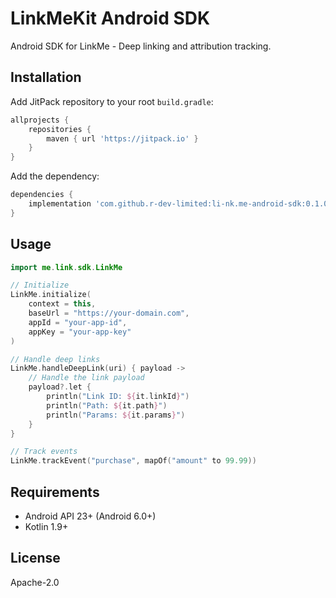 # LinkMeKit Android SDK

Android SDK for LinkMe - Deep linking and attribution tracking.

## Installation

Add JitPack repository to your root `build.gradle`:

```gradle
allprojects {
    repositories {
        maven { url 'https://jitpack.io' }
    }
}
```

Add the dependency:

```gradle
dependencies {
    implementation 'com.github.r-dev-limited:li-nk.me-android-sdk:0.1.0'
}
```

## Usage

```kotlin
import me.link.sdk.LinkMe

// Initialize
LinkMe.initialize(
    context = this,
    baseUrl = "https://your-domain.com",
    appId = "your-app-id",
    appKey = "your-app-key"
)

// Handle deep links
LinkMe.handleDeepLink(uri) { payload ->
    // Handle the link payload
    payload?.let {
        println("Link ID: ${it.linkId}")
        println("Path: ${it.path}")
        println("Params: ${it.params}")
    }
}

// Track events
LinkMe.trackEvent("purchase", mapOf("amount" to 99.99))
```

## Requirements

- Android API 23+ (Android 6.0+)
- Kotlin 1.9+

## License

Apache-2.0
